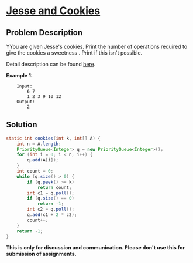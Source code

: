 # [Jesse and Cookies][title]

## Problem Description

YYou are given Jesse's cookies. Print the number of operations required to give the cookies a sweetness . Print  if this isn't possible.

Detail description can be found [here][title]. 

**Example 1:**

```
    Input: 
        6 7
        1 2 3 9 10 12
    Output:
        2
```

## Solution

```java
static int cookies(int k, int[] A) {
    int n = A.length;
    PriorityQueue<Integer> q = new PriorityQueue<Integer>();
    for (int i = 0; i < n; i++) {
        q.add(A[i]);
    }
    int count = 0;
    while (q.size() > 0) {
        if (q.peek() >= k)
            return count;
        int c1 = q.poll();
        if (q.size() == 0)
            return -1;
        int c2 = q.poll();
        q.add(c1 + 2 * c2);
        count++;
    }
    return -1;
}
```

**This is only for discussion and communication. Please don't use this for submission of assignments.**

[title]: https://www.hackerrank.com/challenges/jesse-and-cookies/problem